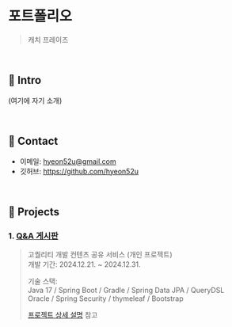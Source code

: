# 포트폴리오
>캐치 프레이즈

</br>

## :pushpin: Intro
(여기에 자기 소개)

</br>

## :pushpin: Contact
- 이메일: hyeon52u@gmail.com
- 깃허브: https://github.com/hyeon52u

</br>

## :pushpin: Projects
### 1. [Q&A 게시판](https://github.com/hyeon52u/qnaboard)
>고퀄리티 개발 컨텐츠 공유 서비스 (개인 프로젝트)  
>개발 기간: 2024.12.21. ~ 2024.12.31.
>  
>기술 스택:  
>Java 17 / Spring Boot / Gradle / Spring Data JPA / QueryDSL  
>Oracle / Spring Security / thymeleaf / Bootstrap
>  
>[프로젝트 상세 설명](https://github.com/hyeon52u/qnaboard) 참고

